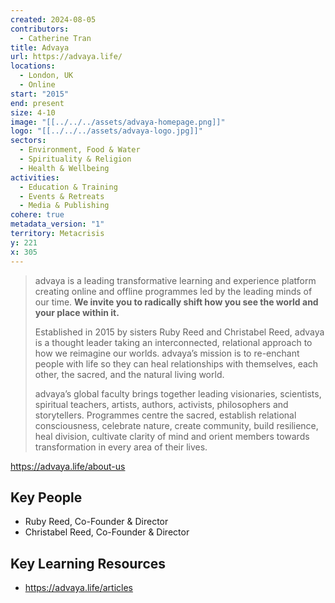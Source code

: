 ```yaml
---
created: 2024-08-05
contributors:
  - Catherine Tran
title: Advaya
url: https://advaya.life/
locations:
  - London, UK
  - Online
start: "2015"
end: present
size: 4-10
image: "[[../../../assets/advaya-homepage.png]]"
logo: "[[../../../assets/advaya-logo.jpg]]"
sectors:
  - Environment, Food & Water
  - Spirituality & Religion
  - Health & Wellbeing
activities:
  - Education & Training
  - Events & Retreats
  - Media & Publishing
cohere: true
metadata_version: "1"
territory: Metacrisis
y: 221
x: 305
---
```

>advaya is a leading transformative learning and experience platform creating online and offline programmes led by the leading minds of our time. **We invite you to radically shift how you see the world and your place within it.**
>
>Established in 2015 by sisters Ruby Reed and Christabel Reed, advaya is a thought leader taking an interconnected, relational approach to how we reimagine our worlds. advaya’s mission is to re-enchant people with life so they can heal relationships with themselves, each other, the sacred, and the natural living world.
>
>advaya’s global faculty brings together leading visionaries, scientists, spiritual teachers, artists, authors, activists, philosophers and storytellers. Programmes centre the sacred, establish relational consciousness, celebrate nature, create community, build resilience, heal division, cultivate clarity of mind and orient members towards transformation in every area of their lives.

https://advaya.life/about-us

## Key People

- Ruby Reed, Co-Founder & Director
- Christabel Reed, Co-Founder & Director

## Key Learning Resources

- https://advaya.life/articles










